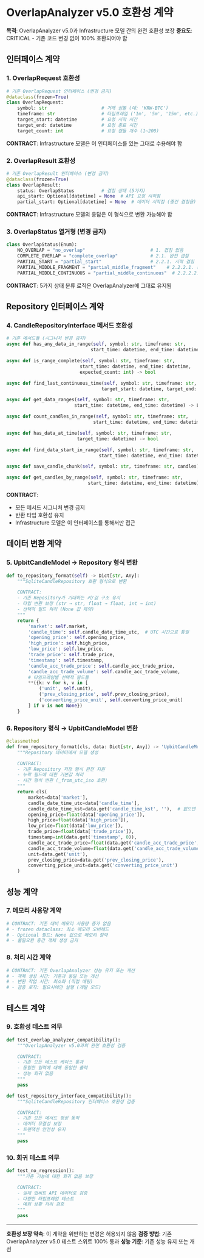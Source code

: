# OverlapAnalyzer v5.0 호환성 계약

**목적**: OverlapAnalyzer v5.0과 Infrastructure 모델 간의 완전 호환성 보장
**중요도**: CRITICAL - 기존 코드 변경 없이 100% 호환되어야 함

## 인터페이스 계약

### 1. OverlapRequest 호환성
```python
# 기존 OverlapRequest 인터페이스 (변경 금지)
@dataclass(frozen=True)
class OverlapRequest:
    symbol: str                    # 거래 심볼 (예: 'KRW-BTC')
    timeframe: str                 # 타임프레임 ('1m', '5m', '15m', etc.)
    target_start: datetime         # 요청 시작 시간
    target_end: datetime           # 요청 종료 시간
    target_count: int              # 요청 캔들 개수 (1~200)
```

**CONTRACT**: Infrastructure 모델은 이 인터페이스를 있는 그대로 수용해야 함

### 2. OverlapResult 호환성
```python
# 기존 OverlapResult 인터페이스 (변경 금지)
@dataclass(frozen=True)
class OverlapResult:
    status: OverlapStatus          # 겹침 상태 (5가지)
    api_start: Optional[datetime] = None  # API 요청 시작점
    partial_start: Optional[datetime] = None  # 데이터 시작점 (중간 겹침용)
```

**CONTRACT**: Infrastructure 모델의 응답은 이 형식으로 변환 가능해야 함

### 3. OverlapStatus 열거형 (변경 금지)
```python
class OverlapStatus(Enum):
    NO_OVERLAP = "no_overlap"                        # 1. 겹침 없음
    COMPLETE_OVERLAP = "complete_overlap"            # 2.1. 완전 겹침
    PARTIAL_START = "partial_start"                  # 2.2.1. 시작 겹침
    PARTIAL_MIDDLE_FRAGMENT = "partial_middle_fragment"    # 2.2.2.1. 중간 겹침 (파편)
    PARTIAL_MIDDLE_CONTINUOUS = "partial_middle_continuous"  # 2.2.2.2. 중간 겹침 (말단)
```

**CONTRACT**: 5가지 상태 분류 로직은 OverlapAnalyzer에 그대로 유지됨

## Repository 인터페이스 계약

### 4. CandleRepositoryInterface 메서드 호환성
```python
# 기존 메서드들 (시그니처 변경 금지)
async def has_any_data_in_range(self, symbol: str, timeframe: str,
                               start_time: datetime, end_time: datetime) -> bool

async def is_range_complete(self, symbol: str, timeframe: str,
                           start_time: datetime, end_time: datetime,
                           expected_count: int) -> bool

async def find_last_continuous_time(self, symbol: str, timeframe: str,
                                   target_start: datetime, target_end: datetime) -> Optional[datetime]

async def get_data_ranges(self, symbol: str, timeframe: str,
                         start_time: datetime, end_time: datetime) -> List[DataRange]

async def count_candles_in_range(self, symbol: str, timeframe: str,
                                start_time: datetime, end_time: datetime) -> int

async def has_data_at_time(self, symbol: str, timeframe: str,
                          target_time: datetime) -> bool

async def find_data_start_in_range(self, symbol: str, timeframe: str,
                                  start_time: datetime, end_time: datetime) -> Optional[datetime]

async def save_candle_chunk(self, symbol: str, timeframe: str, candles) -> int

async def get_candles_by_range(self, symbol: str, timeframe: str,
                              start_time: datetime, end_time: datetime) -> List
```

**CONTRACT**:
- 모든 메서드 시그니처 변경 금지
- 반환 타입 호환성 유지
- Infrastructure 모델은 이 인터페이스를 통해서만 접근

## 데이터 변환 계약

### 5. UpbitCandleModel → Repository 형식 변환
```python
def to_repository_format(self) -> Dict[str, Any]:
    """SqliteCandleRepository 호환 형식으로 변환

    CONTRACT:
    - 기존 Repository가 기대하는 키/값 구조 유지
    - 타입 변환 보장 (str → str, float → float, int → int)
    - 선택적 필드 처리 (None 값 제외)
    """
    return {
        'market': self.market,
        'candle_time': self.candle_date_time_utc,  # UTC 시간으로 통일
        'opening_price': self.opening_price,
        'high_price': self.high_price,
        'low_price': self.low_price,
        'trade_price': self.trade_price,
        'timestamp': self.timestamp,
        'candle_acc_trade_price': self.candle_acc_trade_price,
        'candle_acc_trade_volume': self.candle_acc_trade_volume,
        # 타임프레임별 선택적 필드들
        **({k: v for k, v in [
            ('unit', self.unit),
            ('prev_closing_price', self.prev_closing_price),
            ('converting_price_unit', self.converting_price_unit)
        ] if v is not None})
    }
```

### 6. Repository 형식 → UpbitCandleModel 변환
```python
@classmethod
def from_repository_format(cls, data: Dict[str, Any]) -> 'UpbitCandleModel':
    """Repository 데이터에서 모델 생성

    CONTRACT:
    - 기존 Repository 저장 형식 완전 지원
    - 누락 필드에 대한 기본값 처리
    - 시간 형식 변환 (_from_utc_iso 호환)
    """
    return cls(
        market=data['market'],
        candle_date_time_utc=data['candle_time'],
        candle_date_time_kst=data.get('candle_time_kst', ''),  # 없으면 빈 문자열
        opening_price=float(data['opening_price']),
        high_price=float(data['high_price']),
        low_price=float(data['low_price']),
        trade_price=float(data['trade_price']),
        timestamp=int(data.get('timestamp', 0)),
        candle_acc_trade_price=float(data.get('candle_acc_trade_price', 0)),
        candle_acc_trade_volume=float(data.get('candle_acc_trade_volume', 0)),
        unit=data.get('unit'),
        prev_closing_price=data.get('prev_closing_price'),
        converting_price_unit=data.get('converting_price_unit')
    )
```

## 성능 계약

### 7. 메모리 사용량 계약
```python
# CONTRACT: 기존 대비 메모리 사용량 증가 없음
# - frozen dataclass: 최소 메모리 오버헤드
# - Optional 필드: None 값으로 메모리 절약
# - 불필요한 중간 객체 생성 금지
```

### 8. 처리 시간 계약
```python
# CONTRACT: 기존 OverlapAnalyzer 성능 유지 또는 개선
# - 객체 생성 시간: 기존과 동일 또는 개선
# - 변환 작업 시간: 최소화 (직접 매핑)
# - 검증 로직: 필요시에만 실행 (개발 모드)
```

## 테스트 계약

### 9. 호환성 테스트 의무
```python
def test_overlap_analyzer_compatibility():
    """OverlapAnalyzer v5.0과의 완전 호환성 검증

    CONTRACT:
    - 기존 모든 테스트 케이스 통과
    - 동일한 입력에 대해 동일한 출력
    - 성능 회귀 없음
    """
    pass

def test_repository_interface_compatibility():
    """SqliteCandleRepository 인터페이스 호환성 검증

    CONTRACT:
    - 기존 모든 메서드 정상 동작
    - 데이터 무결성 보장
    - 트랜잭션 안전성 유지
    """
    pass
```

### 10. 회귀 테스트 의무
```python
def test_no_regression():
    """기존 기능에 대한 회귀 없음 보장

    CONTRACT:
    - 실제 업비트 API 데이터로 검증
    - 다양한 타임프레임 테스트
    - 예외 상황 처리 검증
    """
    pass
```

---

**호환성 보장 약속**: 이 계약을 위반하는 변경은 허용되지 않음
**검증 방법**: 기존 OverlapAnalyzer v5.0 테스트 스위트 100% 통과
**성능 기준**: 기존 성능 유지 또는 개선
